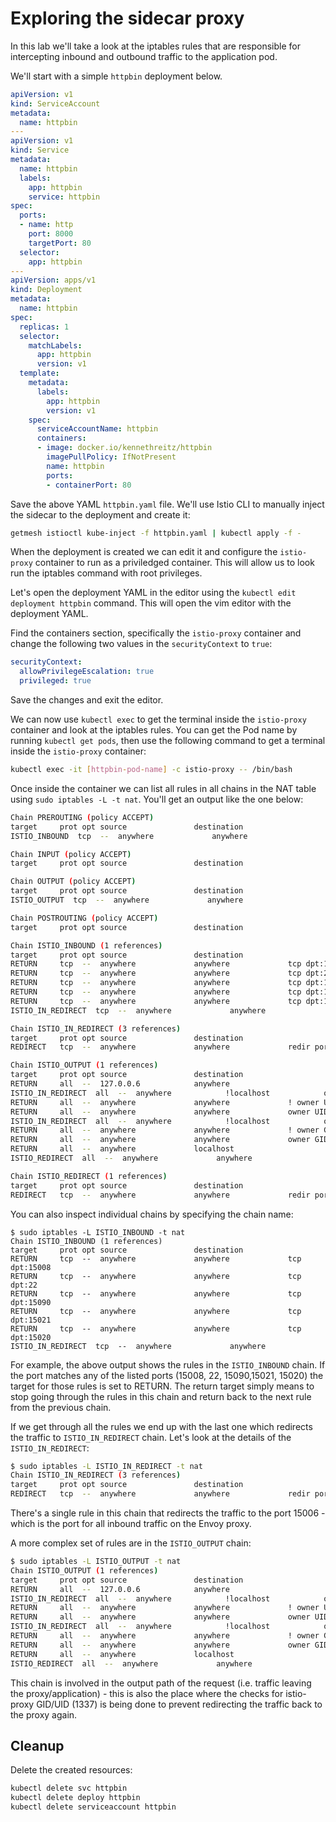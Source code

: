 # Exploring the sidecar proxy

In this lab we'll take a look at the iptables rules that are responsible for intercepting inbound and outbound traffic to the application pod.

We'll start with a simple `httpbin` deployment below.

```yaml
apiVersion: v1
kind: ServiceAccount
metadata:
  name: httpbin
---
apiVersion: v1
kind: Service
metadata:
  name: httpbin
  labels:
    app: httpbin
    service: httpbin
spec:
  ports:
  - name: http
    port: 8000
    targetPort: 80
  selector:
    app: httpbin
---
apiVersion: apps/v1
kind: Deployment
metadata:
  name: httpbin
spec:
  replicas: 1
  selector:
    matchLabels:
      app: httpbin
      version: v1
  template:
    metadata:
      labels:
        app: httpbin
        version: v1
    spec:
      serviceAccountName: httpbin
      containers:
      - image: docker.io/kennethreitz/httpbin
        imagePullPolicy: IfNotPresent
        name: httpbin
        ports:
        - containerPort: 80
```

Save the above YAML `httpbin.yaml` file. We'll use Istio CLI to manually inject the sidecar to the deployment and create it:

```sh
getmesh istioctl kube-inject -f httpbin.yaml | kubectl apply -f -
```

When the deployment is created we can edit it and configure the `istio-proxy` container to run as a priviledged container. This will allow us to look run the iptables command with root privileges.

Let's open the deployment YAML in the editor using the `kubectl edit deployment httpbin` command. This will open the vim editor with the deployment YAML.

Find the containers section, specifically the `istio-proxy` container and change the following two values in the `securityContext` to `true`:

```yaml
securityContext:
  allowPrivilegeEscalation: true
  privileged: true
```

Save the changes and exit the editor.

We can now use `kubectl exec` to get the terminal inside the `istio-proxy` container and look at the iptables rules. You can get the Pod name by running `kubectl get pods`, then use the following command to get a terminal inside the `istio-proxy` container:

```sh
kubectl exec -it [httpbin-pod-name] -c istio-proxy -- /bin/bash
```

Once inside the container we can list all rules in all chains in the NAT table using `sudo iptables -L -t nat`. You'll get an output like the one below:

```sh
Chain PREROUTING (policy ACCEPT)
target     prot opt source               destination
ISTIO_INBOUND  tcp  --  anywhere             anywhere

Chain INPUT (policy ACCEPT)
target     prot opt source               destination

Chain OUTPUT (policy ACCEPT)
target     prot opt source               destination
ISTIO_OUTPUT  tcp  --  anywhere             anywhere

Chain POSTROUTING (policy ACCEPT)
target     prot opt source               destination

Chain ISTIO_INBOUND (1 references)
target     prot opt source               destination
RETURN     tcp  --  anywhere             anywhere             tcp dpt:15008
RETURN     tcp  --  anywhere             anywhere             tcp dpt:22
RETURN     tcp  --  anywhere             anywhere             tcp dpt:15090
RETURN     tcp  --  anywhere             anywhere             tcp dpt:15021
RETURN     tcp  --  anywhere             anywhere             tcp dpt:15020
ISTIO_IN_REDIRECT  tcp  --  anywhere             anywhere

Chain ISTIO_IN_REDIRECT (3 references)
target     prot opt source               destination
REDIRECT   tcp  --  anywhere             anywhere             redir ports 15006

Chain ISTIO_OUTPUT (1 references)
target     prot opt source               destination
RETURN     all  --  127.0.0.6            anywhere
ISTIO_IN_REDIRECT  all  --  anywhere            !localhost            owner UID match istio-proxy
RETURN     all  --  anywhere             anywhere             ! owner UID match istio-proxy
RETURN     all  --  anywhere             anywhere             owner UID match istio-proxy
ISTIO_IN_REDIRECT  all  --  anywhere            !localhost            owner GID match istio-proxy
RETURN     all  --  anywhere             anywhere             ! owner GID match istio-proxy
RETURN     all  --  anywhere             anywhere             owner GID match istio-proxy
RETURN     all  --  anywhere             localhost
ISTIO_REDIRECT  all  --  anywhere             anywhere

Chain ISTIO_REDIRECT (1 references)
target     prot opt source               destination
REDIRECT   tcp  --  anywhere             anywhere             redir ports 15001
```

You can also inspect individual chains by specifying the chain name:

```shell
$ sudo iptables -L ISTIO_INBOUND -t nat
Chain ISTIO_INBOUND (1 references)
target     prot opt source               destination
RETURN     tcp  --  anywhere             anywhere             tcp dpt:15008
RETURN     tcp  --  anywhere             anywhere             tcp dpt:22
RETURN     tcp  --  anywhere             anywhere             tcp dpt:15090
RETURN     tcp  --  anywhere             anywhere             tcp dpt:15021
RETURN     tcp  --  anywhere             anywhere             tcp dpt:15020
ISTIO_IN_REDIRECT  tcp  --  anywhere             anywhere
```

For example, the above output shows the rules in the `ISTIO_INBOUND` chain. If the port matches any of the listed ports (15008, 22, 15090,15021, 15020) the target for those rules is set to RETURN. The return target simply means to stop going through the rules in this chain and return back to the next rule from the previous chain.

If we get through all the rules we end up with the last one which redirects the traffic to `ISTIO_IN_REDIRECT` chain. Let's look at the details of the `ISTIO_IN_REDIRECT`:

```sh
$ sudo iptables -L ISTIO_IN_REDIRECT -t nat
Chain ISTIO_IN_REDIRECT (3 references)
target     prot opt source               destination
REDIRECT   tcp  --  anywhere             anywhere             redir ports 15006
```

There's a single rule in this chain that redirects the traffic to the port 15006 - which is the port for all inbound traffic on the Envoy proxy.

A more complex set of rules are in the `ISTIO_OUTPUT` chain:

```sh
$ sudo iptables -L ISTIO_OUTPUT -t nat
Chain ISTIO_OUTPUT (1 references)
target     prot opt source               destination
RETURN     all  --  127.0.0.6            anywhere
ISTIO_IN_REDIRECT  all  --  anywhere            !localhost            owner UID match istio-proxy
RETURN     all  --  anywhere             anywhere             ! owner UID match istio-proxy
RETURN     all  --  anywhere             anywhere             owner UID match istio-proxy
ISTIO_IN_REDIRECT  all  --  anywhere            !localhost            owner GID match istio-proxy
RETURN     all  --  anywhere             anywhere             ! owner GID match istio-proxy
RETURN     all  --  anywhere             anywhere             owner GID match istio-proxy
RETURN     all  --  anywhere             localhost
ISTIO_REDIRECT  all  --  anywhere             anywhere
```

This chain is involved in the output path of the request (i.e. traffic leaving the proxy/application) - this is also the place where the checks for istio-proxy GID/UID (1337) is being done to prevent redirecting the traffic back to the proxy again.

## Cleanup

Delete the created resources:

```sh
kubectl delete svc httpbin
kubectl delete deploy httpbin
kubectl delete serviceaccount httpbin
```
